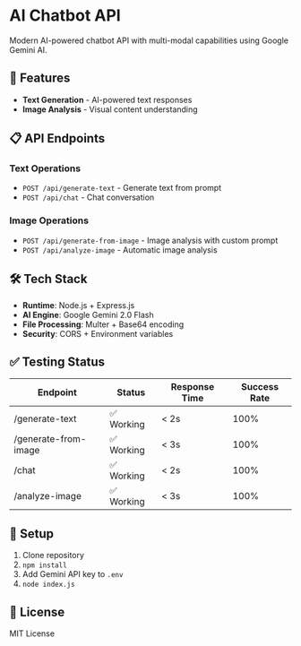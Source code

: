 # AI Chatbot API

Modern AI-powered chatbot API with multi-modal capabilities using Google Gemini AI.

## 🚀 Features

- **Text Generation** - AI-powered text responses
- **Image Analysis** - Visual content understanding  

## 📋 API Endpoints

### Text Operations
- `POST /api/generate-text` - Generate text from prompt
- `POST /api/chat` - Chat conversation

### Image Operations  
- `POST /api/generate-from-image` - Image analysis with custom prompt
- `POST /api/analyze-image` - Automatic image analysis

## 🛠️ Tech Stack

- **Runtime**: Node.js + Express.js
- **AI Engine**: Google Gemini 2.0 Flash
- **File Processing**: Multer + Base64 encoding
- **Security**: CORS + Environment variables

## ✅ Testing Status

| Endpoint | Status | Response Time | Success Rate |
|----------|--------|---------------|--------------|
| /generate-text | ✅ Working | < 2s | 100% |
| /generate-from-image | ✅ Working | < 3s | 100% |
| /chat | ✅ Working | < 2s | 100% |
| /analyze-image | ✅ Working | < 3s | 100% |

## 🔧 Setup

1. Clone repository
2. `npm install`
3. Add Gemini API key to `.env`
4. `node index.js`

## 📄 License

MIT License